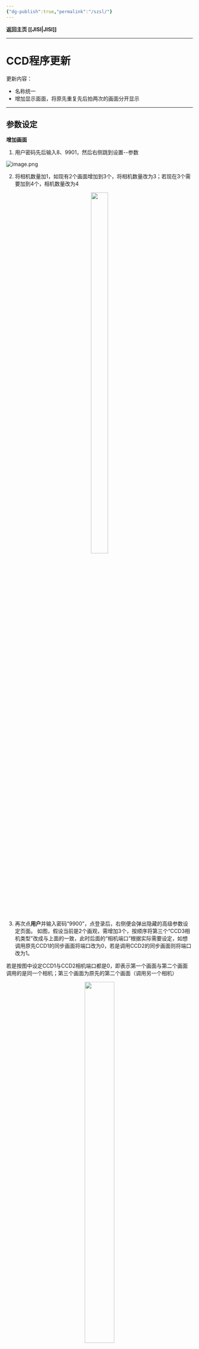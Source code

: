 ```yaml
---
{"dg-publish":true,"permalink":"/szsl/"}
---
```



**返回主页 [[JISI\|JISI]]**

---

# CCD程序更新
更新内容： 
- 名称统一
- 增加显示面面，将原先重复先后拍两次的画面分开显示

---

## **参数设定**
**增加画面**
1. 用户密码先后输入8、9901，然后右侧跳到设置--参数

![image.png](https://tc.899900.xyz/img/202304101854217.png)

2. 将相机数量加1，如现有2个画面增加到3个，将相机数量改为3；若现在3个需要加到4个，相机数量改为4

<div align="center"><img src="https://tc.899900.xyz/img/202304101855974.png" width="30%" height="50%"></img></div>

3. 再次点**用户**并输入密码“9900”，点登录后，右侧便会弹出隐藏的高级参数设定页面。
如图，假设当前是2个画观，需增加3个，按顺序将第三个“CCD3相机类型”改成与上面的一致，此时后面的“相机端口”根据实际需要设定，如想调用原先CCD1的同步画面将端口改为0，若是调用CCD2的同步画面则将端口改为1。

若是按图中设定CCD1与CCD2相机端口都是0，即表示第一个画面与第二个画面调用的是同一个相机；第三个画面为原先的第二个画面（调用另一个相机）

<div align="center"><img src="https://tc.899900.xyz/img/202304101909020.png" width="40%" height="50%"></img></div>


4. 自定义名称：相机备注从10开始为名称自定义，如将三个画面自定义为CCD1-1、CCD1-2、CCD2

    10改为CCD1-1
    11改为CCD1-2
    12改为CCD2

<div align="center"><img src="https://tc.899900.xyz/img/202304101914552.png" width="30%" height="50%"></img></div>


5. 完成后重启CCD程序

6. 将任务指定页面：走完以上步骤，已经实现了画面增加，到此最后可以将任务指向指定画面，如将CCD1-1显示在第一个画面则将图中数据包值改为0，若显示在第二个画面则改为1，放在第三个画面改为2。
图中，

	CCD1-1指向画面1，CCD1-1相机页面“数据包”0
	CCD1-2指向画面2，CCD1-2相机页面“数据包”1
	CCD2指向画面3，CCD2相机页面“数据包”2

<div align="center"><img src="https://tc.899900.xyz/img/202304101920316.png" width="30%" height="50%"></img></div>

6. 设定完成
---
---
**其它注意**
1、产品请尽量剧中调，避免靠单边，原因是你们要求端子要落在槽里，假如偏了，框也偏，容易抓到其它错误位置，如治具、塑胶（缺PIN时）
<div align="center"><img src="https://tc.899900.xyz/img/202304251656816.png" width="50%" height="50%"></img></div>

2、请及时清理治具上的杂物，避免误抓，严重的时候，刚好缺PIN，但是抓到杂物上造成错判。
<div align="center"><img src="https://tc.899900.xyz/img/202304251657496.png" width="50%" height="50%"></img></div>

